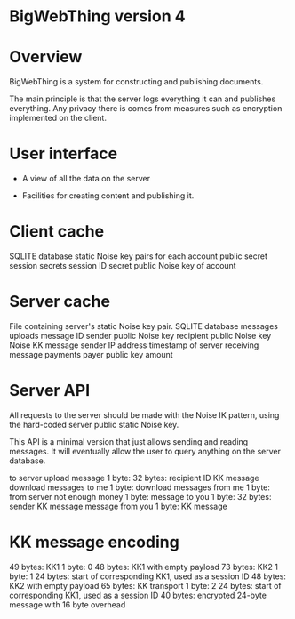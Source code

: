 BigWebThing version 4
=====================

# Overview

BigWebThing is a system for constructing and publishing documents.

The main principle is that the server logs everything it can and publishes everything. Any privacy there is comes from measures such as encryption implemented on the client.

# User interface

+ A view of all the data on the server

+ Facilities for creating content and publishing it.

# Client cache

SQLITE database
	static Noise key pairs for each account
		public
		secret
	session secrets
		session ID
		secret
		public Noise key of account

# Server cache

File containing server's static Noise key pair.
SQLITE database
	messages uploads
		message ID
		sender public Noise key
		recipient public Noise key
		Noise KK message
		sender IP address
		timestamp of server receiving message
	payments
		payer public key
		amount

# Server API

All requests to the server should be made with the Noise IK pattern, using the hard-coded server public static Noise key.

This API is a minimal version that just allows sending and reading messages. It will eventually allow the user to query anything on the server database.

to server
	upload message
		1 byte:
		32 bytes: recipient ID
		KK message
	download messages to me
		1 byte:
	download messages from me
		1 byte:
from server
	not enough money
		1 byte:
	message to you
		1 byte:
		32 bytes: sender
		KK message
	message from you
		1 byte:
		KK message

# KK message encoding

49 bytes: KK1
	1 byte: 0
	48 bytes: KK1 with empty payload
73 bytes: KK2
	1 byte: 1
	24 bytes: start of corresponding KK1, used as a session ID
	48 bytes: KK2 with empty payload
65 bytes: KK transport
	1 byte: 2
	24 bytes: start of corresponding KK1, used as a session ID
	40 bytes: encrypted 24-byte message with 16 byte overhead
